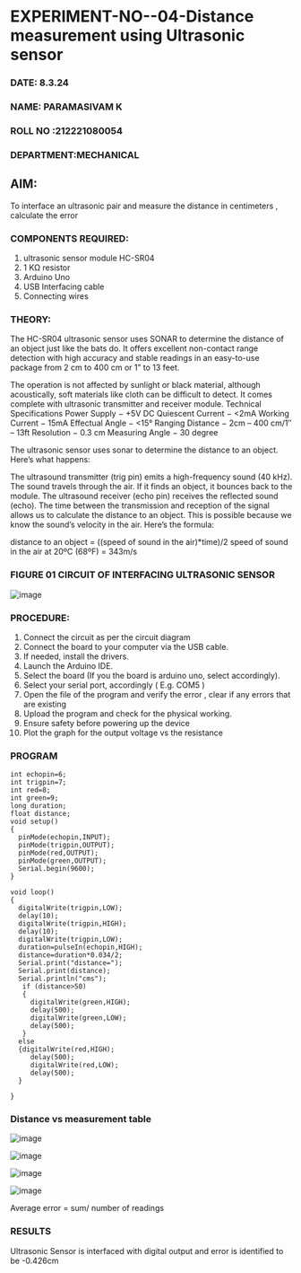# EXPERIMENT-NO--04-Distance measurement using Ultrasonic sensor
 ###  DATE: 8.3.24

###  NAME: PARAMASIVAM K
###  ROLL NO :212221080054
###  DEPARTMENT:MECHANICAL
## AIM: 
To interface an ultrasonic pair and measure the distance in centimeters , calculate the error
 
### COMPONENTS REQUIRED:
1.	ultrasonic sensor module HC-SR04
2.	1 KΩ resistor 
3.	Arduino Uno 
4.	USB Interfacing cable 
5.	Connecting wires 


### THEORY: 
The HC-SR04 ultrasonic sensor uses SONAR to determine the distance of an object just like the bats do. It offers excellent non-contact range detection with high accuracy and stable readings in an easy-to-use package from 2 cm to 400 cm or 1” to 13 feet.

The operation is not affected by sunlight or black material, although acoustically, soft materials like cloth can be difficult to detect. It comes complete with ultrasonic transmitter and receiver module.
Technical Specifications
Power Supply − +5V DC
Quiescent Current − <2mA
Working Current − 15mA
Effectual Angle − <15°
Ranging Distance − 2cm – 400 cm/1″ – 13ft
Resolution − 0.3 cm
Measuring Angle − 30 degree

The ultrasonic sensor uses sonar to determine the distance to an object. Here’s what happens:

The ultrasound transmitter (trig pin) emits a high-frequency sound (40 kHz).
The sound travels through the air. If it finds an object, it bounces back to the module.
The ultrasound receiver (echo pin) receives the reflected sound (echo).
The time between the transmission and reception of the signal allows us to calculate the distance to an object. This is possible because we know the sound’s velocity in the air. Here’s the formula:

distance to an object = ((speed of sound in the air)*time)/2
speed of sound in the air at 20ºC (68ºF) = 343m/s

### FIGURE 01 CIRCUIT OF INTERFACING ULTRASONIC SENSOR 


![image](https://user-images.githubusercontent.com/36288975/166430594-5adb4ca9-5a42-4781-a7e6-7236b3766a85.png)



### PROCEDURE:
1.	Connect the circuit as per the circuit diagram 
2.	Connect the board to your computer via the USB cable.
3.	If needed, install the drivers.
4.	Launch the Arduino IDE.
5.	Select the board (If you the board is arduino uno, select accordingly).
6.	Select your serial port, accordingly ( E.g. COM5 )
7.	Open the file of the program  and verify the error , clear if any errors that are existing 
8.	Upload the program and check for the physical working. 
9.	Ensure safety before powering up the device 
10.	Plot the graph for the output voltage vs the resistance 


### PROGRAM 
~~~
int echopin=6;
int trigpin=7;
int red=8;
int green=9;
long duration;
float distance;
void setup()
{
  pinMode(echopin,INPUT);
  pinMode(trigpin,OUTPUT);
  pinMode(red,OUTPUT);
  pinMode(green,OUTPUT);
  Serial.begin(9600);
}

void loop()
{
  digitalWrite(trigpin,LOW);
  delay(10); 
  digitalWrite(trigpin,HIGH);
  delay(10);
  digitalWrite(trigpin,LOW);
  duration=pulseIn(echopin,HIGH);
  distance=duration*0.034/2;
  Serial.print("distance=");
  Serial.print(distance);
  Serial.println("cms");
   if (distance>50)
   {
     digitalWrite(green,HIGH);
     delay(500);
     digitalWrite(green,LOW);
     delay(500);
   }
  else
  {digitalWrite(red,HIGH);
     delay(500);
     digitalWrite(red,LOW);
     delay(500);
  }
    
}
~~~


### Distance vs measurement table 
![image](https://github.com/kparamasivamk/Experiment--04-Interfacing-digital-output-with-arduino-ultrasonic-sensor/assets/161025390/7b276c20-5393-4f25-aacf-85a2edeff167)

			
 ![image](https://github.com/kparamasivamk/Experiment--04-Interfacing-digital-output-with-arduino-ultrasonic-sensor/assets/161025390/92357faa-6fad-48f2-9888-8aece3592b17)

			
			
			

![image](https://github.com/kparamasivamk/Experiment--04-Interfacing-digital-output-with-arduino-ultrasonic-sensor/assets/161025390/69fad779-ca05-4dfe-8bdd-1c08a73c9826)

			
			
			
![image](https://github.com/kparamasivamk/Experiment--04-Interfacing-digital-output-with-arduino-ultrasonic-sensor/assets/161025390/798df94f-62e5-48f9-b4f3-9ad0e94c1661)			
			
Average error = sum/ number of readings 
 








### RESULTS

Ultrasonic Sensor is interfaced with digital output and error is identified to be -0.426cm

 
